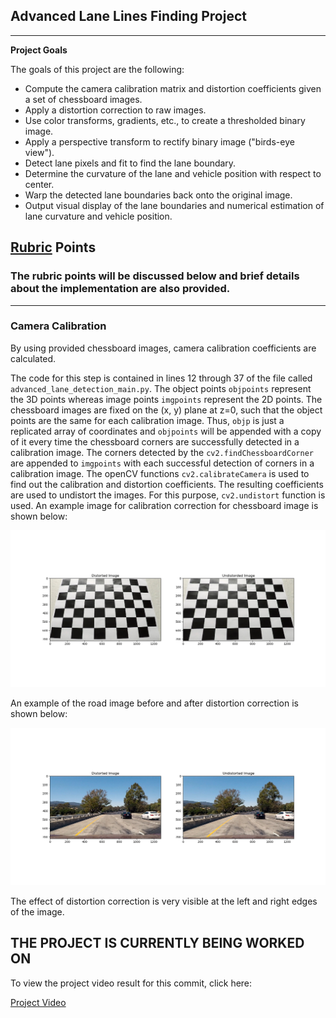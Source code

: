 ## Advanced Lane Lines Finding Project

---


**Project Goals**

The goals of this project are the following:

* Compute the camera calibration matrix and distortion coefficients given a set of chessboard images.
* Apply a distortion correction to raw images.
* Use color transforms, gradients, etc., to create a thresholded binary image.
* Apply a perspective transform to rectify binary image ("birds-eye view").
* Detect lane pixels and fit to find the lane boundary.
* Determine the curvature of the lane and vehicle position with respect to center.
* Warp the detected lane boundaries back onto the original image.
* Output visual display of the lane boundaries and numerical estimation of lane curvature and vehicle position.


## [Rubric](https://review.udacity.com/#!/rubrics/571/view) Points

### The rubric points will be discussed below and brief details about the implementation are also provided.

---


### Camera Calibration

By using provided chessboard images, camera calibration coefficients are calculated.

The code for this step is contained in lines 12 through 37 of the file called `advanced_lane_detection_main.py`. The object points `objpoints` represent the 3D points whereas image points `imgpoints` represent the 2D points. The chessboard images are fixed on the (x, y) plane at z=0, such that the object points are the same for each calibration image. Thus, `objp` is just a replicated array of coordinates and `objpoints` will be appended with a copy of it every time the chessboard corners are successfully detected in a calibration image. The corners detected by the `cv2.findChessboardCorner` are appended to `imgpoints` with each successful detection of corners in a calibration image. The openCV functions `cv2.calibrateCamera` is used to find out the calibration and distortion coefficients. The resulting coefficients are used to undistort the images. For this purpose, `cv2.undistort` function is used. An example image for calibration correction for chessboard image is shown below:

![Chessboard_Calibration_Example](./output_images/Chessboard_Calibration_Example.png)

An example of the road image before and after distortion correction is shown below:

![Road_Undistorted_2](./output_images/Undistorted_Images_Result/test1.png)

The effect of distortion correction is very visible at the left and right edges of the image.

## THE PROJECT IS CURRENTLY BEING WORKED ON

To view the project video result for this commit, click here:

[Project Video](/output_images/project_video.mp4)
